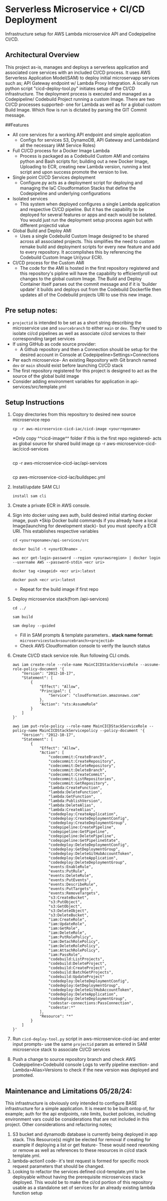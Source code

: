 # Serverless Microservice + CI/CD Deployment
Infrastructure setup for AWS Lambda microservice API and Codepipeline CI/CD.


## Architectural Overview
This project as-is, manages and deploys a serverless application and associated core services 
with an included CI/CD process. It uses AWS Serverless Application Model(SAM) to deploy initial microservapp services  such as; API Gateway endpoint w/ Lambda Proxy Integration. A locally run python script "cicd-deploy-tool.py" initiates setup of the CI/CD infrastructure. The deployment process is executed and managed as a Codepipeline/ Codebuild Project running a custom Image. There are two CI/CD processes supported- one for Lambda as well as for a global custom Build Image. Which flow is run is dictated by parsing the GIT Commit message.

##Features
- All core services for a working API endpoint and simple application
    - Configs for services S3, DynamoDB, API Gateway and Lambda(and all the necessary IAM Service Roles)
- Full CI/CD process for a Docker Image Lambda 
    - Process is packaged as a Codebuild Custom AMI and contains python and Bash scripts for; building out a new Docker Image, Uploading to ECR, creating new Lambda version, running a test script and upon success promote the version to live.
- Single point CI/CD Services deployment
    - Configure.py acts as a deployment script for deploying and managing the IaC Cloudformation Stacks that define the
    Codepipeline and underlying configurations
- Isolated services
    - This system when deployed configures a single Lambda application and respective CI/CD pipeline. But it has the capability to be deployed for several features or apps and each would be isolated. You would just run the deployment setup process again but with different projectid value
- Global Build and Deploy AMI
    - Uses a single Codebuild Custom Image designed to be shared across all associated projects.
    This simplifies the need to custom remake build and deployment scripts for every new feature and add to every repository. It accomplishes this by referencing the Codebuild Custom Image Uri(your ECR).
- CI/CD process for the Custom AMI
    - The code for the AMI is hosted in the first repository registered and this repository's pipline will have the capability to efficientlyroll out changes to the global custom Image.
    The Build and Deploy Container itself parses out the commit message and if it is 'builder update' it builds and deploys out from the Codebuild Dockerfile then updates all of the Codebuild projects URI to use this new image.

## Pre setup notes:
+ `projectid` is intended to be set as a short string describing the microservice use
and `sourcebranch` to either `main` or `dev`. They're used to
isolate ci/cd pipelines as well as associate ci/cd services to their corresponding target services
+ If using GitHub as code source provider:
    - A Github repository and then a Connection should be setup for the desired account in Console at Codepipeline>Settings>Connections
+ Per each microservice- An existing Repository with Git branch named `dev` or `main` 
    should exist before launching CI/CD stack
+ The first repository registered for this project is designed to act as the source of the global build image
+ Consider adding environment variables for application in api-services/src/template.yml
## Setup Instructions
1. Copy directories from this repository to desired new source microservice repo
    ```
    cp -r aws-microservice-cicd-iac/cicd-image <yourreponame>
    ```
    *Only copy ^^cicd-image^^ folder if this is the first repo registered- acts as global source for shared build image
    cp -r aws-microservice-cicd-iac/cicd-services <yourreponame>
    ```
    ```
    cp -r aws-microservice-cicd-iac/api-services <yourreponame>
    ```
    ```
    cp aws-microservice-cicd-iac/buildspec.yml <yourreponame>

2. Install/update SAM CLI 
    ```
    install sam cli
    ```

3. Create a private ECR in AWS console. 

4. Sign into docker using aws auth, build desired initial starting docker image, push
   *Skip Docker build commands if you already have a local Image(launching for development stack)- but you must specify a ECR URI. This establishes respective variables
    ```
    cd <yourreponame>/api-services/src
    ```
    ```
    docker build -t <yourECRname> .
    ```
    ```
    aws ecr get-login-password --region <yourawsregion> | docker login --username AWS --password-stdin <ecr uri>
    ``` 
    ```
    docker tag <imageid> <ecr uri>:latest
    ```
    ```
    docker push <ecr uri>:latest
    ```
    * Repeat for the build image if first repo
    
5. Deploy microservice stack(from /api-services)
    ```
    cd ../
    ```
    ```
    sam build
    ```
    ```
    sam deploy --guided
    ```
    * Fill in SAM prompts & template parameters.. __stack name format:__ `microservicestack<sourcebranch><projectid>`
    * Check AWS Cloudformation console to verify the launch status

6. Create CI/CD stack service role. Run following CLI cmds.

    ```
    aws iam create-role --role-name MainCICDStackServiceRole --assume-role-policy-document '{
        "Version": "2012-10-17",
        "Statement": [
            {
                "Effect": "Allow",
                "Principal": {
                    "Service": "cloudformation.amazonaws.com"
                },
                "Action": "sts:AssumeRole"
            }
        ]
    }'
    ```
    ```
    aws iam put-role-policy --role-name MainCICDStackServiceRole --policy-name MainCICDStackServicepolicy --policy-document '{
        "Version": "2012-10-17",
        "Statement": [
            {
                "Effect": "Allow",
                "Action": [
                    "codecommit:CreateBranch",
                    "codecommit:CreateRepository",
                    "codecommit:DeleteRepository",
                    "codecommit:DeleteBranch",
                    "codecommit:CreateCommit",
                    "codecommit:ListRepositories",
                    "codecommit:GetRepository",
                    "lambda:CreateFunction",
                    "lambda:DeleteFunction",
                    "lambda:GetFunction",
                    "lambda:PublishVersion",
                    "lambda:DeleteAlias",
                    "lambda:CreateAlias",
                    "codedeploy:CreateApplication",
                    "codedeploy:CreateDeploymentConfig",
                    "codedeploy:CreateDeploymentGroup",
                    "codepipeline:CreatePipeline",
                    "codepipeline:GetPipeline",
                    "codepipeline:DeletePipeline",
                    "codepipeline:GetPipelineState",
                    "codedeploy:DeleteDeploymentConfig",
                    "codedeploy:GetDeploymentGroup",
                    "codedeploy:DeleteGitHubAccountToken",
                    "codedeploy:DeleteApplication",
                    "codedeploy:DeleteDeploymentGroup",
                    "events:EnableRule",
                    "events:PutRule",
                    "events:DeleteRule",
                    "events:PutEvents",
                    "events:DescribeRule",
                    "events:PutTargets",
                    "events:RemoveTargets",
                    "s3:CreateBucket",
                    "s3:PutObject",
                    "s3:GetObject",
                    "s3:DeleteObject",
                    "s3:DeleteBucket",
                    "iam:CreateRole",
                    "iam:UpdateRole",
                    "iam:GetRole",
                    "iam:DeleteRole",
                    "iam:PutRolePolicy",
                    "iam:DetachRolePolicy",
                    "iam:DeleteRolePolicy",
                    "iam:AttachRolePolicy",
                    "iam:PassRole",
                    "codebuild:ListProjects",
                    "codebuild:DeleteProject",
                    "codebuild:CreateProject",
                    "codebuild:BatchGetProjects",
                    "codebuild:UpdateProject"
                    "codedeploy:DeleteDeploymentConfig",
                    "codedeploy:GetDeploymentGroup",
                    "codedeploy:DeleteGitHubAccountToken",
                    "codedeploy:DeleteApplication",
                    "codedeploy:DeleteDeploymentGroup",
                    "codestar-connections:PassConnection",
                    "codestar:*"
                ],
                "Resource": "*"
            }
        ]
    }'
    ```

7. Run `cicd-deploy-tool.py` script in aws-microservice-cicd-iac and enter input prompts- use the same `projectid` param as entered in SAM microservice stack to associate CI/CD services 

8. Push a change to source repository branch and check AWS Codepipeline>Codebuild console Logs to verify pipeline exection-
 and Lambda>Alias>Versions to check if the new version was deployed and promoted.

## Maintenance and Limitations 05/28/24:
This infrastructure is obviously only intended to configure BASE infrastructure for a simple application. It is meant to be built ontop of, for example; auth for the api endpoints, rate limits, bucket policies, including environment vars could be considerations that are not included in this project.
Other considerations and refactoring notes; 
1. S3 bucket and dynamodb database is currently being deployed in app stack. 
    This Resource(s) might be elected for removal if creating for example if deploying a list or get feature-
    These would need reworking or remove as well as references to these resources in ci/cd stack template.yml.
2. lambda-action1 code- it's test request is formed for specific mock request parameters that should be changed. 
3. Looking to refactor the services defined cicd-template.yml to be deployable without having the prerequisite microservices stack deployed. This would be to make the ci/cd portion of this repository usable as a standalone set of services for an already existing lambda function setup








